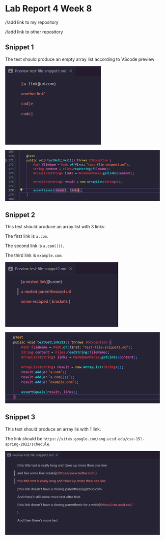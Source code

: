 # Lab Report 4 Week 8
//add link to my repository

//add link to other repository

## Snippet 1

The test should produce an empty array list according to VScode preview

![](Lab4-Preview1.PNG)

![](Lab4-Test1-Others.PNG)

## Snippet 2

This test should produce an array list with 3 links:

The first link is `a.com`.

The second link is `a.com(())`.

The third link is `example.com`.

![](Lab4-Preview2.PNG)

![](Lab4-Test2-Others.PNG)

## Snippet 3

This test should produce an array lis with 1 link.

The link should be `https://sites.google.com/eng.ucsd.edu/cse-15l-spring-2022/schedule`.

![](Lab4-Preview3.PNG)